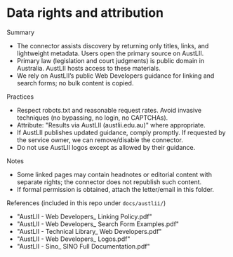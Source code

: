# Data rights and attribution

Summary
- The connector assists discovery by returning only titles, links, and lightweight metadata. Users open the primary source on AustLII.
- Primary law (legislation and court judgments) is public domain in Australia. AustLII hosts access to these materials.
 - We rely on AustLII’s public Web Developers guidance for linking and search forms; no bulk content is copied.

Practices
- Respect robots.txt and reasonable request rates. Avoid invasive techniques (no bypassing, no login, no CAPTCHAs).
- Attribute: "Results via AustLII (austlii.edu.au)" where appropriate.
- If AustLII publishes updated guidance, comply promptly. If requested by the service owner, we can remove/disable the connector.
 - Do not use AustLII logos except as allowed by their guidance.

Notes
- Some linked pages may contain headnotes or editorial content with separate rights; the connector does not republish such content.
- If formal permission is obtained, attach the letter/email in this folder.

References (included in this repo under `docs/austlii/`)
- "AustLII - Web Developers_ Linking Policy.pdf"
- "AustLII - Web Developers_ Search Form Examples.pdf"
- "AustLII - Technical Library_ Web Developers.pdf"
- "AustLII - Web Developers_ Logos.pdf"
- "AustLII - Sino_ SINO Full Documentation.pdf"
